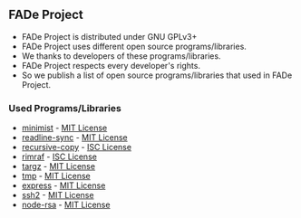 ## FADe Project
 * FADe Project is distributed under GNU GPLv3+
 * FADe Project uses different open source programs/libraries.
  * We thanks to developers of these programs/libraries.
 * FADe Project respects every developer's rights.
  * So we publish a list of open source programs/libraries that used in FADe Project.

### Used Programs/Libraries
 * [minimist](https://github.com/substack/minimist) - [MIT License](https://github.com/substack/minimist/blob/master/LICENSE)
 * [readline-sync](https://github.com/anseki/readline-sync) - [MIT License](https://github.com/anseki/readline-sync/blob/master/LICENSE)
 * [recursive-copy](https://github.com/timkendrick/recursive-copy) - [ISC License](https://opensource.org/licenses/ISC)
 * [rimraf](https://github.com/isaacs/rimraf) - [ISC License](https://github.com/isaacs/rimraf/blob/master/LICENSE)
 * [targz](https://github.com/miskun/targz) - [MIT License](https://github.com/miskun/targz/blob/master/LICENSE)
 * [tmp](https://github.com/raszi/node-tmp) - [MIT License](https://github.com/raszi/node-tmp/blob/master/LICENSE)
 * [express](https://github.com/expressjs/express) - [MIT License](https://github.com/expressjs/express/blob/master/LICENSE)
 * [ssh2](https://github.com/mscdex/ssh2) - [MIT License](https://github.com/mscdex/ssh2/blob/master/LICENSE)
 * [node-rsa](https://github.com/rzcoder/node-rsa) - [MIT License](https://github.com/rzcoder/node-rsa#license)